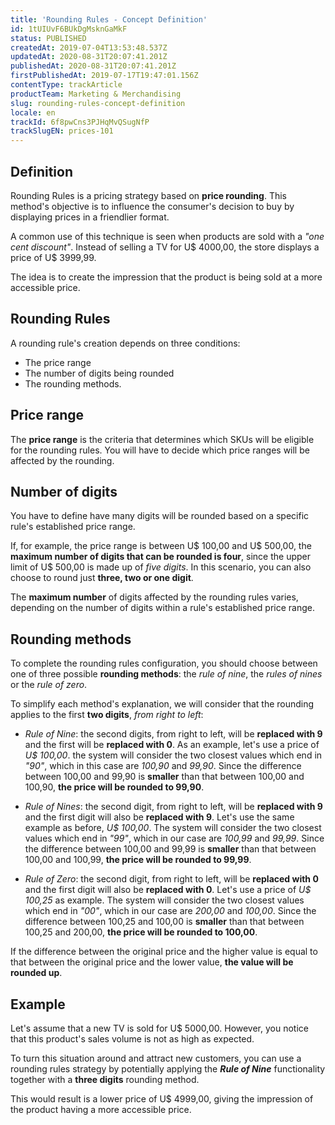 ```yaml
---
title: 'Rounding Rules - Concept Definition'
id: 1tUIUvF6BUkDgMsknGaMkF
status: PUBLISHED
createdAt: 2019-07-04T13:53:48.537Z
updatedAt: 2020-08-31T20:07:41.201Z
publishedAt: 2020-08-31T20:07:41.201Z
firstPublishedAt: 2019-07-17T19:47:01.156Z
contentType: trackArticle
productTeam: Marketing & Merchandising
slug: rounding-rules-concept-definition
locale: en
trackId: 6f8pwCns3PJHqMvQSugNfP
trackSlugEN: prices-101
---
```


## Definition

Rounding Rules is a pricing strategy based on __price rounding__. This method's objective is to influence the consumer's decision to buy by displaying prices in a friendlier format.

A common use of this technique is seen when products are sold with a *"one cent discount"*. Instead of selling a TV for U$ 4000,00, the store displays a price of U$ 3999,99.

The idea is to create the impression that the product is being sold at a more accessible price.

## Rounding Rules

A rounding rule's creation depends on three conditions:

- The price range
- The number of digits being rounded
- The rounding methods.

## Price range

The __price range__ is the criteria that determines which SKUs will be eligible for the rounding rules. You will have to decide which price ranges will be affected by the rounding.

## Number of digits

You have to define have many digits will be rounded based on a specific rule's established price range.

If, for example, the price range is between U$ 100,00 and U$ 500,00, the __maximum number of digits that can be rounded is four__, since the upper limit of U$ 500,00 is made up of *five digits*. In this scenario, you can also choose to round just __three, two or one digit__.

The __maximum number__ of digits affected by the rounding rules varies, depending on the number of digits within a rule's established price range.

## Rounding methods

To complete the rounding rules configuration, you should choose between one of three possible __rounding methods__: the *rule of nine*, the *rules of nines* or the *rule of zero*.

To simplify each method's explanation, we will consider that the rounding applies to the first __two digits__, *from right to left*:

- *Rule of Nine*: the second digits, from right to left, will be __replaced with 9__ and the first will be __replaced with 0__. As an example, let's use a price of *U$ 100,00*. the system will consider the two closest values which end in *"90"*, which in this case are *100,90* and *99,90*. Since the difference between 100,00 and 99,90 is __smaller__ than that between 100,00 and 100,90, __the price will be rounded to 99,90__.

- *Rule of Nines*: the second digit, from right to left, will be __replaced with 9__ and the first digit will also be __replaced with 9__. Let's use the same example as before, *U$ 100,00*. The system will consider the two closest values which end in *"99"*, which in our case are *100,99* and *99,99*. Since the difference between 100,00 and 99,99 is __smaller__ than that between 100,00 and 100,99, __the price will be rounded to 99,99__.

- *Rule of Zero*: the second digit, from right to left, will be __replaced with 0__ and the first digit will also be __replaced with 0__. Let's use a price of *U$ 100,25* as example. The system will consider the two closest values which end in *"00"*, which in our case are *200,00* and *100,00*. Since the difference between 100,25 and 100,00 is __smaller__ than that between 100,25 and 200,00, __the price will be rounded to 100,00__.

<div class=“alert alert-info”>
If the difference between the original price and the higher value is equal to that between the original price and the lower value, <strong>the value will be rounded up</strong>.
</div>

## Example

Let's assume that a new TV is sold for U$ 5000,00. However, you notice that this product's sales volume is not as high as expected. 

To turn this situation around and attract new customers, you can use a rounding rules strategy by potentially applying the __*Rule of Nine*__ functionality together with a __three digits__ rounding method.

This would result is a lower price of U$ 4999,00, giving the impression of the product having a more accessible price.
